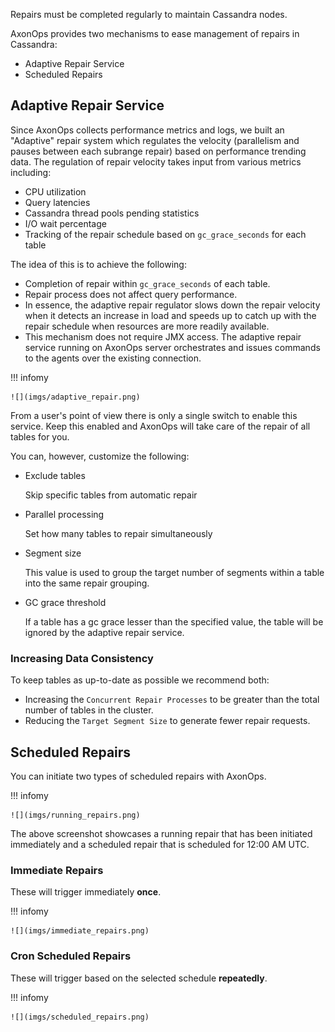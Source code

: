 Repairs must be completed regularly to maintain Cassandra nodes.

AxonOps provides two mechanisms to ease management of repairs in Cassandra:

* Adaptive Repair Service
* Scheduled Repairs

## Adaptive Repair Service

Since AxonOps collects performance metrics and logs, we built an "Adaptive" repair system which regulates the velocity (parallelism and pauses between each subrange repair) based on performance trending data. The regulation of repair velocity takes input from various metrics including:

* CPU utilization
* Query latencies
* Cassandra thread pools pending statistics
* I/O wait percentage
* Tracking of the repair schedule based on `gc_grace_seconds` for each table

The idea of this is to achieve the following:

* Completion of repair within `gc_grace_seconds` of each table.
* Repair process does not affect query performance.
* In essence, the adaptive repair regulator slows down the repair velocity when it detects an increase in load and speeds up to catch up with the repair schedule when resources are more readily available.
* This mechanism does not require JMX access. The adaptive repair service running on AxonOps server orchestrates and issues commands to the agents over the existing connection.

!!! infomy
    
    ![](imgs/adaptive_repair.png)

From a user's point of view there is only a single switch to enable this service. Keep this enabled and AxonOps will take care of the repair of all tables for you. 

You can, however, customize the following:

* Exclude tables
  
    Skip specific tables from automatic repair

* Parallel processing
  
    Set how many tables to repair simultaneously

* Segment size
  
    This value is used to group the target number of segments within a table into the same repair grouping.

* GC grace threshold
  
    If a table has a gc grace lesser than the specified value, the table will be ignored by the adaptive repair service.

### Increasing Data Consistency

To keep tables as up-to-date as possible we recommend both:

* Increasing the `Concurrent Repair Processes` to be greater than the total number of tables in the cluster.
* Reducing the `Target Segment Size` to generate fewer repair requests.

## Scheduled Repairs

You can initiate two types of scheduled repairs with AxonOps.

!!! infomy 

    ![](imgs/running_repairs.png)
    

The above screenshot showcases a running repair that has been initiated immediately and a scheduled repair that is scheduled for 12:00 AM UTC.

### Immediate Repairs

These will trigger immediately **once**.

!!! infomy 

    ![](imgs/immediate_repairs.png)


### Cron Scheduled Repairs

These will trigger based on the selected schedule **repeatedly**.

!!! infomy 

    ![](imgs/scheduled_repairs.png)
